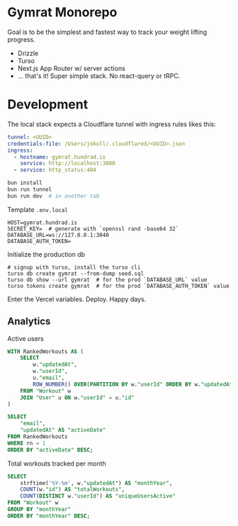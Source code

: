 # Gymrat Monorepo

Goal is to be the simplest and fastest way to track your weight lifting progress.

- Drizzle
- Turso
- Next.js App Router w/ server actions
- ... that's it! Super simple stack. No react-query or tRPC.

# Development

The local stack expects a Cloudflare tunnel with ingress rules likes this:

```yaml
tunnel: <UUID>
credentials-file: /Users/jokull/.cloudflared/<UUID>.json
ingress:
  - hostname: gymrat.hundrad.is
    service: http://localhost:3800
  - service: http_status:404
```

```bash
bun install
bun run tunnel
bun run dev  # in another tab
```

Template `.env.local`

```
HOST=gymrat.hundrad.is
SECRET_KEY=  # generate with `openssl rand -base64 32`
DATABASE_URL=ws://127.0.0.1:3040
DATABASE_AUTH_TOKEN=
```

Initialize the production db

```
# signup with turso, install the turso cli
turso db create gymrat --from-dump seed.sql
turso db show --url gymrat  # for the prod `DATABASE_URL` value
turso tokens create gymrat  # for the prod `DATABASE_AUTH_TOKEN` value
```

Enter the Vercel variables. Deploy. Happy days.

## Analytics

Active users

```sql
WITH RankedWorkouts AS (
    SELECT
        w."updatedAt",
        w."userId",
        u."email",
        ROW_NUMBER() OVER(PARTITION BY w."userId" ORDER BY w."updatedAt" DESC) AS rn
    FROM "Workout" w
    JOIN "User" u ON w."userId" = u."id"
)

SELECT
    "email",
    "updatedAt" AS "activeDate"
FROM RankedWorkouts
WHERE rn = 1
ORDER BY "activeDate" DESC;
```

Total workouts tracked per month

```sql
SELECT
    strftime('%Y-%m', w."updatedAt") AS "monthYear",
    COUNT(w."id") AS "totalWorkouts",
    COUNT(DISTINCT w."userId") AS "uniqueUsersActive"
FROM "Workout" w
GROUP BY "monthYear"
ORDER BY "monthYear" DESC;
```
